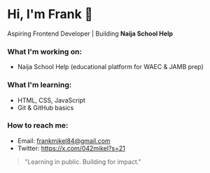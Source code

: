 # Hi, I'm Frank 👋

Aspiring Frontend Developer | Building **Naija School Help**

### What I'm working on:
- Naija School Help (educational platform for WAEC & JAMB prep)

### What I'm learning:
- HTML, CSS, JavaScript
- Git & GitHub basics

### How to reach me:
- Email: frankmikel84@gmail.com
- Twitter: https://x.com/042mikel?s=21

> "Learning in public. Building for impact."

